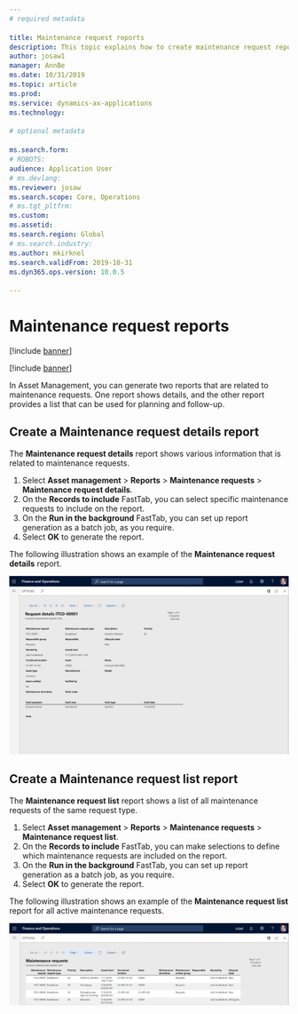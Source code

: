 ```yaml
---
# required metadata

title: Maintenance request reports
description: This topic explains how to create maintenance request reports in Asset Management.
author: josaw1
manager: AnnBe
ms.date: 10/31/2019
ms.topic: article
ms.prod: 
ms.service: dynamics-ax-applications
ms.technology: 

# optional metadata

ms.search.form: 
# ROBOTS: 
audience: Application User
# ms.devlang: 
ms.reviewer: josaw
ms.search.scope: Core, Operations
# ms.tgt_pltfrm: 
ms.custom: 
ms.assetid: 
ms.search.region: Global
# ms.search.industry: 
ms.author: mkirknel
ms.search.validFrom: 2019-10-31
ms.dyn365.ops.version: 10.0.5

---
```


# Maintenance request reports

[!include [banner](../../includes/banner.md)]

[!include [banner](../../includes/preview-banner.md)]

In Asset Management, you can generate two reports that are related to maintenance requests. One report shows details, and the other report provides a list that can be used for planning and follow-up.

## Create a Maintenance request details report

The **Maintenance request details** report shows various information that is related to maintenance requests.

1. Select **Asset management** \> **Reports** \> **Maintenance requests** \> **Maintenance request details**.
2. On the **Records to include** FastTab, you can select specific maintenance requests to include on the report.
3. On the **Run in the background** FastTab, you can set up report generation as a batch job, as you require.
4. Select **OK** to generate the report.

The following illustration shows an example of the **Maintenance request details** report.

![Figure 1](media/09-manage-maintenance-requests.png)

## Create a Maintenance request list report

The **Maintenance request list** report shows a list of all maintenance requests of the same request type.

1. Select **Asset management** \> **Reports** \> **Maintenance requests** \> **Maintenance request list**.
2. On the **Records to include** FastTab, you can make selections to define which maintenance requests are included on the report.
3. On the **Run in the background** FastTab, you can set up report generation as a batch job, as you require.
4. Select **OK** to generate the report.

The following illustration shows an example of the **Maintenance request list** report for all active maintenance requests.

![Figure 2](media/10-manage-maintenance-requests.png)
